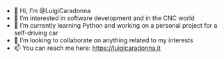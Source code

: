 - 👋 Hi, I’m @LuigiCaradonna
- 👀 I’m interested in software development and in the CNC world
- 🌱 I’m currently learning Python and working on a personal project for a self-driving car
- 💞️ I’m looking to collaborate on anything related to my interests
- 📫 You can reach me here: https://luigicaradonna.it

<!---
LuigiCaradonna/LuigiCaradonna is a ✨ special ✨ repository because its `README.md` (this file) appears on your GitHub profile.
You can click the Preview link to take a look at your changes.
--->
